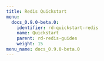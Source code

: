 ```yaml
---
title: Redis Quickstart
menu:
  docs_0.9.0-beta.0:
    identifier: rd-quickstart-redis
    name: Quickstart
    parent: rd-redis-guides
    weight: 15
menu_name: docs_0.9.0-beta.0
---
```

